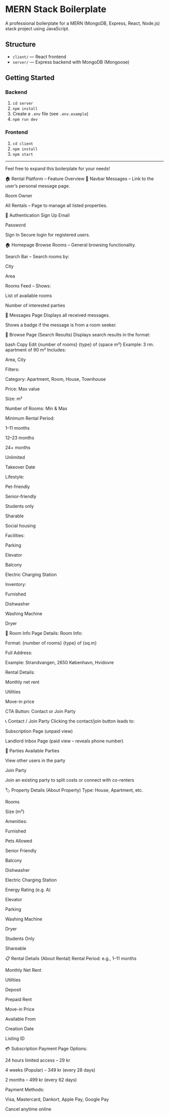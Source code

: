 # MERN Stack Boilerplate

A professional boilerplate for a MERN (MongoDB, Express, React, Node.js) stack project using JavaScript.

## Structure

- `client/` — React frontend
- `server/` — Express backend with MongoDB (Mongoose)

## Getting Started

### Backend
1. `cd server`
2. `npm install`
3. Create a `.env` file (see `.env.example`)
4. `npm run dev`

### Frontend
1. `cd client`
2. `npm install`
3. `npm start`

---

Feel free to expand this boilerplate for your needs!

🏠 Rental Platform – Feature Overview
📌 Navbar
Messages – Link to the user’s personal message page.

Room Owner

All Rentals – Page to manage all listed properties.

🔐 Authentication
Sign Up
Email

Password

Sign In
Secure login for registered users.

🏠 Homepage
Browse Rooms – General browsing functionality.

Search Bar – Search rooms by:

City

Area

Rooms Feed – Shows:

List of available rooms

Number of interested parties

💬 Messages Page
Displays all received messages.

Shows a badge if the message is from a room seeker.

🔎 Browse Page (Search Results)
Displays search results in the format:

bash
Copy
Edit
{number of rooms} {type} of {space m²}
Example: 3 rm. apartment of 90 m²
Includes:

Area, City

Filters:

Category: Apartment, Room, House, Townhouse

Price: Max value

Size: m²

Number of Rooms: Min & Max

Minimum Rental Period:

1–11 months

12–23 months

24+ months

Unlimited

Takeover Date

Lifestyle:

Pet-friendly

Senior-friendly

Students only

Sharable

Social housing

Facilities:

Parking

Elevator

Balcony

Electric Charging Station

Inventory:

Furnished

Dishwasher

Washing Machine

Dryer

📄 Room Info Page
Details:
Room Info:

Format: {number of rooms} {type} of {sq.m}

Full Address:

Example: Strandvangen, 2650 København, Hvidovre

Rental Details:

Monthly net rent

Utilities

Move-in price

CTA Button: Contact or Join Party

📞 Contact / Join Party
Clicking the contact/join button leads to:

Subscription Page (unpaid view)

Landlord Inbox Page (paid view – reveals phone number)

👥 Parties
Available Parties

View other users in the party

Join Party

Join an existing party to split costs or connect with co-renters

🏷️ Property Details (About Property)
Type: House, Apartment, etc.

Rooms

Size (m²)

Amenities:

Furnished

Pets Allowed

Senior Friendly

Balcony

Dishwasher

Electric Charging Station

Energy Rating (e.g. A)

Elevator

Parking

Washing Machine

Dryer

Students Only

Shareable

📋 Rental Details (About Rental)
Rental Period: e.g., 1–11 months

Monthly Net Rent

Utilities

Deposit

Prepaid Rent

Move-in Price

Available From

Creation Date

Listing ID

💳 Subscription Payment Page
Options:

24 hours limited access – 29 kr

4 weeks (Popular) – 349 kr (every 28 days)

2 months – 499 kr (every 62 days)

Payment Methods:

Visa, Mastercard, Dankort, Apple Pay, Google Pay

Cancel anytime online
